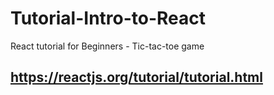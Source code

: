 # Tutorial-Intro-to-React
React tutorial for Beginners - Tic-tac-toe game

## https://reactjs.org/tutorial/tutorial.html
